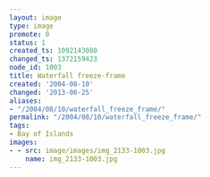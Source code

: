 ```yaml
---
layout: image
type: image
promote: 0
status: 1
created_ts: 1092143080
changed_ts: 1372159423
node_id: 1003
title: Waterfall freeze-frame
created: '2004-08-10'
changed: '2013-06-25'
aliases:
- "/2004/08/10/waterfall_freeze_frame/"
permalink: "/2004/08/10/waterfall_freeze_frame/"
tags:
- Bay of Islands
images:
- - src: image/images/img_2133-1003.jpg
    name: img_2133-1003.jpg
---
```


